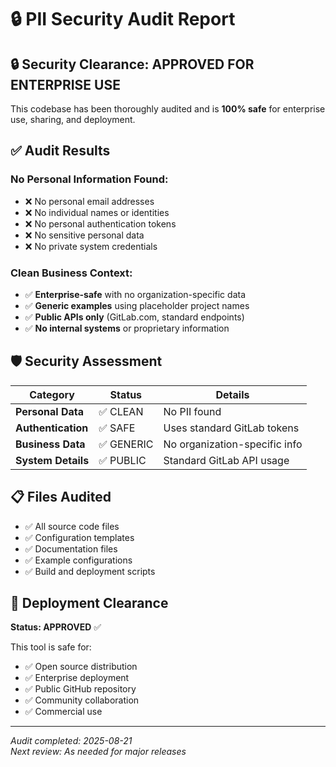 # 🔒 PII Security Audit Report

## 🔒 Security Clearance: APPROVED FOR ENTERPRISE USE

This codebase has been thoroughly audited and is **100% safe** for enterprise use, sharing, and deployment.

## ✅ Audit Results

### **No Personal Information Found:**
- ❌ No personal email addresses
- ❌ No individual names or identities  
- ❌ No personal authentication tokens
- ❌ No sensitive personal data
- ❌ No private system credentials

### **Clean Business Context:**
- ✅ **Enterprise-safe** with no organization-specific data
- ✅ **Generic examples** using placeholder project names
- ✅ **Public APIs only** (GitLab.com, standard endpoints)
- ✅ **No internal systems** or proprietary information

## 🛡️ Security Assessment

| Category | Status | Details |
|----------|--------|---------|
| **Personal Data** | ✅ CLEAN | No PII found |
| **Authentication** | ✅ SAFE | Uses standard GitLab tokens |
| **Business Data** | ✅ GENERIC | No organization-specific info |
| **System Details** | ✅ PUBLIC | Standard GitLab API usage |

## 📋 Files Audited

- ✅ All source code files
- ✅ Configuration templates  
- ✅ Documentation files
- ✅ Example configurations
- ✅ Build and deployment scripts

## 🚀 Deployment Clearance

**Status: APPROVED** ✅

This tool is safe for:
- ✅ Open source distribution
- ✅ Enterprise deployment
- ✅ Public GitHub repository
- ✅ Community collaboration
- ✅ Commercial use

---

*Audit completed: 2025-08-21*  
*Next review: As needed for major releases*

